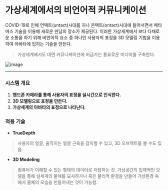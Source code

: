 # 가상세계에서의 비언어적 커뮤니케이션


COVID-19로 인해 언택트(untact)시대를 지나 온택트(ontact)시대에 들어서면서 메타버스 기술을 이용해 새로운 만남의 장소가 제공된다. 이러한 가상세계에서 보다 다채로운 소통을 하기 위해 비언어적 요소 중 하나인 사용자의 표정을 3D 모델링 기법을 이용하여 아바타에 입히는 기술을 만든다.


> 가상세계에서도 대면 커뮤니케이션에 버금가는 풍요로운 미디어를 구축한다.


![image](https://user-images.githubusercontent.com/92290087/139526563-8e0642bb-4fc6-4dbf-8347-80dff798c763.png)

* * *

### 시스템 개요

1. __핸드폰 카메라를 통해 사용자의 표정을 실시간으로 인식한다.__
1. __3D 모델링으로 표정을 만든다.__
1. __가상세계의 아바타의 표정으로 나타난다.__



### 적용 기술

* __TrueDepth__
> 사용자의 얼굴, 움직이는 얼굴 근육을 감지할 수 있고, 3D 오브젝트를 볼 수도 있음.

* __3D Modeling__
> 컴퓨터가 이해할 수 있는 형태의 데이터로 저장하는 것.
> 가상공간의 입체적인 모델을 통해 실세계의 물체를 묘사하거나 혹은 물리적 환경을 만들어 가상환경 속에서 물체의 모습을 만들어내는 것이 가능함.

